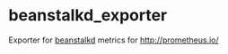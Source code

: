 # beanstalkd_exporter
Exporter for [beanstalkd](http://kr.github.io/beanstalkd/) metrics for http://prometheus.io/
